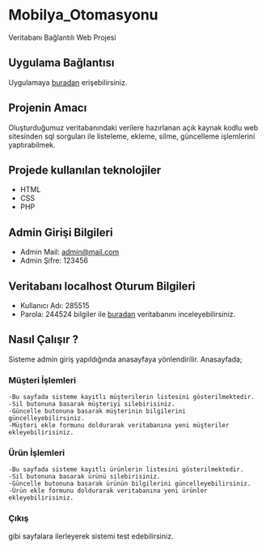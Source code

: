 # Mobilya_Otomasyonu
Veritabanı Bağlantılı Web Projesi

## Uygulama Bağlantısı
  Uygulamaya [buradan](http://mobilya.orgfree.com/) erişebilirsiniz.

## Projenin Amacı
Oluşturduğumuz veritabanındaki verilere hazırlanan açık kaynak kodlu web sitesinden sql sorguları ile listeleme, ekleme, silme, güncelleme işlemlerini yaptırabilmek. 
    
## Projede kullanılan teknolojiler
 - HTML
 - CSS
 - PHP

## Admin Girişi Bilgileri  
  - Admin Mail: admin@mail.com
  - Admin Şifre: 123456

## Veritabanı localhost Oturum Bilgileri  
  - Kullanıcı Adı: 285515
  - Parola: 244524
  bilgiler ile [buradan](http://mobilya.orgfree.com/pma/) veritabanını inceleyebilirsiniz.
  
## Nasıl Çalışır ?
  Sisteme admin giriş yapıldığında anasayfaya yönlendirilir. Anasayfada; 
 ### Müşteri İşlemleri
    -Bu sayfada sisteme kayıtlı müşterilerin listesini gösterilmektedir. 
    -Sil butonuna basarak müşteriyi silebirisiniz. 
    -Güncelle butonuna basarak müşterinin bilgilerini güncelleyebilirsiniz.
    -Müşteri ekle formunu doldurarak veritabanına yeni müşteriler ekleyebilirisiniz.
 ### Ürün İşlemleri
    -Bu sayfada sisteme kayıtlı ürünlerin listesini gösterilmektedir. 
    -Sil butonuna basarak ürünü silebirisiniz. 
    -Güncelle butonuna basarak ürünün bilgilerini güncelleyebilirsiniz.
    -Ürün ekle formunu doldurarak veritabanına yeni ürünler ekleyebilirisiniz.
 ### Çıkış

 gibi sayfalara ilerleyerek sistemi test edebilirsiniz.

